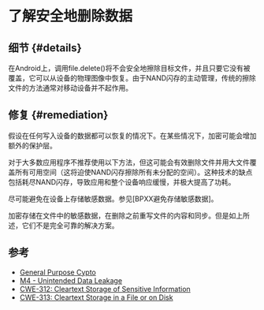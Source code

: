 # 了解安全地删除数据

## 细节 {#details}

在Android上，调用file.delete\(\)将不会安全地擦除目标文件，并且只要它没有被覆盖，它可以从设备的物理图像中恢复。由于NAND闪存的主动管理，传统的擦除文件的方法通常对移动设备并不起作用。

## 修复 {#remediation}

假设在任何写入设备的数据都可以恢复的情况下。在某些情况下，加密可能会增加额外的保护层。

对于大多数应用程序不推荐使用以下方法，但这可能会有效删除文件并用大文件覆盖所有可用空间（这将迫使NAND闪存擦除所有未分配的空间）。这种技术的缺点包括耗尽NAND闪存，导致应用和整个设备响应缓慢，并极大提高了功耗。

尽可能避免在设备上存储敏感数据。参见\[BPXX避免存储敏感数据\]。

加密存储在文件中的敏感数据，在删除之前重写文件的内容和同步。但是如上所述，它们不是完全可靠的解决方案。

## 参考

* [General Purpose Cypto](https://developer.apple.com/library/mac/documentation/security/conceptual/cryptoservices/GeneralPurposeCrypto/GeneralPurposeCrypto.html)
* [M4 - Unintended Data Leakage](https://www.owasp.org/index.php/Mobile_Top_10_2014-M4)
* [CWE-312: Cleartext Storage of Sensitive Information](https://cwe.mitre.org/data/definitions/312.html)
* [CWE-313: Cleartext Storage in a File or on Disk](https://cwe.mitre.org/data/definitions/313.html)




